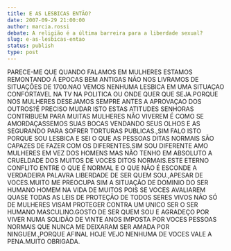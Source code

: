 ```yaml
---
title: E AS LESBICAS ENTÃO?
date: 2007-09-29 21:00:00
author: marcia.rossi
debate: A religião é a última barreira para a liberdade sexual?
slug: e-as-lesbicas-entao
status: publish 
type: post
---
```


PARECE-ME QUE QUANDO FALAMOS EM MULHERES ESTAMOS REMONTANDO Á EPOCAS BEM ANTIGAS NÃO NOS LIVRAMOS DE SITUAÇÕES DE 1700.NAO VEMOS NENHUMA LESBICA EM UMA SITUAÇAO CONFORTAVEL NA TV NA POLITICA OU ONDE QUER QUE SEJA.PORQUE NOS MULHERES DESEJAMOS SEMPRE ANTES A APROVAÇAO DOS OUTROS?É PRECISO MUDAR ISTO ESTAS ATITUDES SENHORAS CONTRIBUEM PARA MUITAS MULHERES NÃO VIVEREM É COMO SE AMORDAÇASSEMOS SUAS BOCAS VENDANDO SEUS OLHOS E AS SEGURANDO PARA SOFRER TORTURAS PUBLICAS.,SIM FALO ISTO PORQUE SOU LESBICA E SEI O QUE AS PESSOAS DITAS NORMAIS SÃO CAPAZES DE FAZER COM OS DIFERENTES.SIM SOU DIFERENTE AMO MULHERES EM VEZ DOS HOMENS MAS NÃO TENHO EM ABSOLUTO A CRUELDADE DOS MUITOS DE VOCES DITOS NORMAIS.ESTE ETERNO CONFLITO ENTRE O QUE É NORMAL E O QUE NÃO É ESCONDE A VERDADEIRA PALAVRA LIBERDADE DE SER QUEM SOU.,APESAR DE VOCES.MUITO ME PREOCUPA SIM A SITUAÇÃO DE DOMINIO DO SER HUMANO HOMEM NA VIDA DE MUITOS POIS SE VOCES AVALIAREM QUASE TODAS AS LEIS DE PROTEÇÃO DE TODOS SERES VIVOS NÃO SÓ DE MULHERES VISAM PROTEGER CONTRA UM UNICO SER O SER HUMANO MASCULINO.GOSTO DE SER QUEM SOU E AGRADEÇO POR VIVER NUMA SOLIDÃO DE VINTE ANOS IMPOSTA POR VOCES PESSOAS NORMAIS QUE NUNCA ME DEIXARAM SER AMADA POR NINGUEM.,PORQUE AFINAL HOJE VEJO NENHUMA DE VOCES VALE A PENA.MUITO OBRIGADA.
